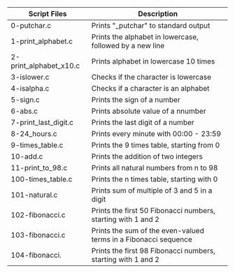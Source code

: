 
| Script Files | Description |
| ----------- | ----------- |
| 0-putchar.c | Prints "_putchar" to standard output |
|1-print_alphabet.c |Prints the alphabet in lowercase, followed by a new line |
|2-print_alphabet_x10.c | Prints alphabet in lowercase 10 times
| 3-islower.c | Checks if the character is lowercase |
| 4-isalpha.c | Checks if a character is an alphabet |
| 5-sign.c | Prints the sign of a  number |
| 6-abs.c |Prints absolute value of a nnumber |
| 7-print_last_digit.c | Prints the last digit of a number |
| 8-24_hours.c | Prints every minute with 00:00 - 23:59 |
| 9-times_table.c | Prints the 9 times table, starting from 0 |
| 10-add.c | Prints the addition of two integers |
| 11-print_to_98.c | Prints all natural numbers from n to 98 |
| 100-times_table.c | Prints the n times table, starting with 0 |
| 101-natural.c | Prints sum of multiple of 3 and 5 in a digit |
| 102-fibonacci.c | Prints the first 50 Fibonacci numbers, starting with 1 and 2|
| 103-fibonacci.c | Prints the sum of the even-valued terms in a Fibonacci sequence |
| 104-fibonacci. | Prints the first 98 Fibonacci numbers, starting with 1 and 2 |
